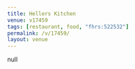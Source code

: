```yaml
---
title: Hellers Kitchen
venue: v17459
tags: [restaurant, food, "fhrs:522532"]
permalink: /v/17459/
layout: venue
---
```

null